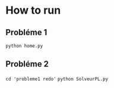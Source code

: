 # How to run
## Probléme 1
`python home.py`
## Probléme 2
`cd 'probleme1 redo'`
`python SolveurPL.py`
